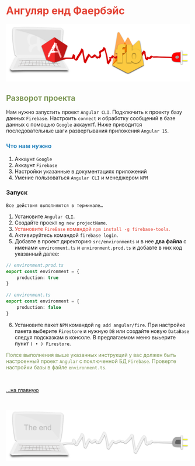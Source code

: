 <div class="navi"><nav id="navi"><!-- js --></nav></div>

# <span style="color: #e34234;">Ангуляр енд Фаербэйс

<span id="az1-img" class="img" onclick="imgResize()">![img](assets/svg/comp-angular-fb.svg)</span>

## <span style="color: #7C9655;">Разворот проекта

Нам нужно запустить проект `Angular CLI`. Подключить к проекту базу данных `Firebase`. Настроить `connect` и обработку сообщений в базе данных с помощью `Google` аккаунтf. Ниже приводится последовательные шаги развертывания приложения `Angular 15`.


### <span style="color: #2C87BF;">Что нам нужно

1. Аккаунт `Google`
2. Аккаунт `Firebase`
3. Настройки указанные в документациях приложений
4. Умение пользоваться `Angular CLI`  и менеджером `NPM`

### Запуск

	Все действия выполняются в терминале…

1. Установите `Angular CLI`.
1. Создайте проект `ng new projectName`.
2. <span style="color: #e34234;">Установите `FireBase`  командой `npm install -g firebase-tools`.
3. Активируйтесь  командой `firebase login`.
4. Добавте в проект директорию `src/environments` и в нее **два файла** с именами `environment.ts` и `environment.prod.ts` и добавте в них код указанный далее:

```ts
// environment.prod.ts
export const environment = {
	production: true
}
```

```ts
// environment.ts
export const environment = {
	production: false
}
```

6. Установите пакет `NPM` командой `ng add angular/fire`. При настройке пакета выберите `Firestore` и нужную `DB` или создайте новую `DataBase` следуя подсказкам в консоле. В предлагаемом меню выьерите пункт `( • ) Firestore`.

<span style="color: #7C9655;">Полсе выполнения выше указанных инструкций у вас должен быть настроенный проект `Angular` с поключенной БД `Firebase`. Проверте настройки базы в файле `environment.ts`.

<br>

[…на главную](/)

<br>

<span id="az2-img-2" class="img" onclick="imgResize()">![img](assets/svg/comp-end.svg)</span>

<script src="assets/js/navi.js"></script>
